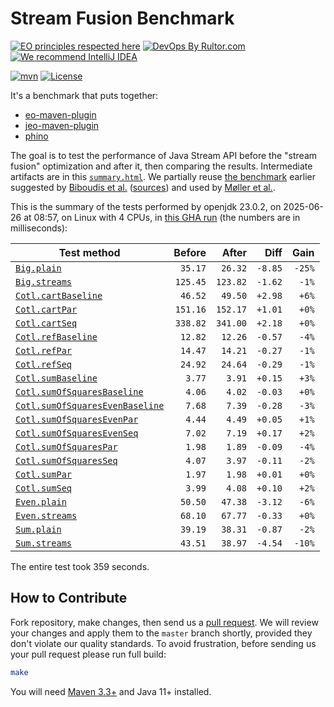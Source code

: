 # Stream Fusion Benchmark

[![EO principles respected here](https://www.elegantobjects.org/badge.svg)](https://www.elegantobjects.org)
[![DevOps By Rultor.com](https://www.rultor.com/b/objectionary/eo)](https://www.rultor.com/p/objectionary/eo)
[![We recommend IntelliJ IDEA](https://www.elegantobjects.org/intellij-idea.svg)](https://www.jetbrains.com/idea/)

[![mvn](https://github.com/objectionary/benchmark/actions/workflows/mvn.yml/badge.svg)](https://github.com/objectionary/benchmark/actions/workflows/mvn.yml)
[![License](https://img.shields.io/badge/license-MIT-green.svg)](LICENSE.txt)

It's a benchmark that puts together:

* [eo-maven-plugin](https://github.com/objectionary/eo)
* [jeo-maven-plugin](https://github.com/objectionary/jeo-maven-plugin)
* [phino](https://github.com/objectionary/phino)

The goal is to test the performance of Java Stream API before
the "stream fusion" optimization
and after it, then comparing the results. Intermediate artifacts are in this
[`summary.html`](https://www.objectionary.com/benchmark/summary.html).
We partially reuse [the benchmark](https://github.com/biboudis/clashofthelambdas)
earlier suggested by
[Biboudis et al.](https://arxiv.org/abs/1406.6631)
([sources](https://github.com/biboudis/clashofthelambdas))
and used by
[Møller et al.](https://dl.acm.org/doi/abs/10.1145/3428236).

<!-- benchmark_begin -->
This is the summary of the tests performed
by openjdk 23.0.2,
on 2025-06-26
at 08:57,
on Linux with 4 CPUs,
in [this GHA run][benchmark-gha]
(the numbers are in milliseconds):

| Test method | Before | After | Diff | Gain |
| --- | --: | --: | --: | --: |
| [`Big.plain`](https://github.com/objectionary/benchmark/blob/master/src/main/java/org/eolang/benchmark/Big.java) | `35.17` | `26.32` | `-8.85` | `-25%` |
| [`Big.streams`](https://github.com/objectionary/benchmark/blob/master/src/main/java/org/eolang/benchmark/Big.java) | `125.45` | `123.82` | `-1.62` | `-1%` |
| [`Cotl.cartBaseline`](https://github.com/objectionary/benchmark/blob/master/src/main/java/org/eolang/benchmark/Cotl.java) | `46.52` | `49.50` | `+2.98` | `+6%` |
| [`Cotl.cartPar`](https://github.com/objectionary/benchmark/blob/master/src/main/java/org/eolang/benchmark/Cotl.java) | `151.16` | `152.17` | `+1.01` | `+0%` |
| [`Cotl.cartSeq`](https://github.com/objectionary/benchmark/blob/master/src/main/java/org/eolang/benchmark/Cotl.java) | `338.82` | `341.00` | `+2.18` | `+0%` |
| [`Cotl.refBaseline`](https://github.com/objectionary/benchmark/blob/master/src/main/java/org/eolang/benchmark/Cotl.java) | `12.82` | `12.26` | `-0.57` | `-4%` |
| [`Cotl.refPar`](https://github.com/objectionary/benchmark/blob/master/src/main/java/org/eolang/benchmark/Cotl.java) | `14.47` | `14.21` | `-0.27` | `-1%` |
| [`Cotl.refSeq`](https://github.com/objectionary/benchmark/blob/master/src/main/java/org/eolang/benchmark/Cotl.java) | `24.92` | `24.64` | `-0.29` | `-1%` |
| [`Cotl.sumBaseline`](https://github.com/objectionary/benchmark/blob/master/src/main/java/org/eolang/benchmark/Cotl.java) | `3.77` | `3.91` | `+0.15` | `+3%` |
| [`Cotl.sumOfSquaresBaseline`](https://github.com/objectionary/benchmark/blob/master/src/main/java/org/eolang/benchmark/Cotl.java) | `4.06` | `4.02` | `-0.03` | `+0%` |
| [`Cotl.sumOfSquaresEvenBaseline`](https://github.com/objectionary/benchmark/blob/master/src/main/java/org/eolang/benchmark/Cotl.java) | `7.68` | `7.39` | `-0.28` | `-3%` |
| [`Cotl.sumOfSquaresEvenPar`](https://github.com/objectionary/benchmark/blob/master/src/main/java/org/eolang/benchmark/Cotl.java) | `4.44` | `4.49` | `+0.05` | `+1%` |
| [`Cotl.sumOfSquaresEvenSeq`](https://github.com/objectionary/benchmark/blob/master/src/main/java/org/eolang/benchmark/Cotl.java) | `7.02` | `7.19` | `+0.17` | `+2%` |
| [`Cotl.sumOfSquaresPar`](https://github.com/objectionary/benchmark/blob/master/src/main/java/org/eolang/benchmark/Cotl.java) | `1.98` | `1.89` | `-0.09` | `-4%` |
| [`Cotl.sumOfSquaresSeq`](https://github.com/objectionary/benchmark/blob/master/src/main/java/org/eolang/benchmark/Cotl.java) | `4.07` | `3.97` | `-0.11` | `-2%` |
| [`Cotl.sumPar`](https://github.com/objectionary/benchmark/blob/master/src/main/java/org/eolang/benchmark/Cotl.java) | `1.97` | `1.98` | `+0.01` | `+0%` |
| [`Cotl.sumSeq`](https://github.com/objectionary/benchmark/blob/master/src/main/java/org/eolang/benchmark/Cotl.java) | `3.99` | `4.08` | `+0.10` | `+2%` |
| [`Even.plain`](https://github.com/objectionary/benchmark/blob/master/src/main/java/org/eolang/benchmark/Even.java) | `50.50` | `47.38` | `-3.12` | `-6%` |
| [`Even.streams`](https://github.com/objectionary/benchmark/blob/master/src/main/java/org/eolang/benchmark/Even.java) | `68.10` | `67.77` | `-0.33` | `+0%` |
| [`Sum.plain`](https://github.com/objectionary/benchmark/blob/master/src/main/java/org/eolang/benchmark/Sum.java) | `39.19` | `38.31` | `-0.87` | `-2%` |
| [`Sum.streams`](https://github.com/objectionary/benchmark/blob/master/src/main/java/org/eolang/benchmark/Sum.java) | `43.51` | `38.97` | `-4.54` | `-10%` |

The entire test took 359 seconds.
<!-- benchmark_end -->

## How to Contribute

Fork repository, make changes, then send us
a [pull request](https://www.yegor256.com/2014/04/15/github-guidelines.html).
We will review your changes and apply them to the `master` branch shortly,
provided they don't violate our quality standards. To avoid frustration,
before sending us your pull request please run full build:

```bash
make
```

You will need [Maven 3.3+](https://maven.apache.org) and Java 11+ installed.

[benchmark-gha]: https://github.com/objectionary/benchmark/actions/runs/15897280264
